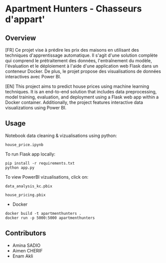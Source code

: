 
# Apartment Hunters - Chasseurs d'appart'

## Overview
[FR]
Ce projet vise à prédire les prix des maisons en utilisant des techniques d'apprentissage automatique. Il s'agit d'une solution complète qui comprend le prétraitement des données, l'entraînement du modèle, l'évaluation et le déploiement à l'aide d'une application web Flask dans un conteneur Docker. De plus, le projet propose des visualisations de données interactives avec Power BI.

[EN]
This project aims to predict house prices using machine learning techniques. It is an end-to-end solution that includes data preprocessing, model training, evaluation, and deployment using a Flask web app within a Docker container. Additionally, the project features interactive data visualizations using Power BI.

## Usage

Notebook data cleaning & vizualisations using python:
```
house_price.ipynb
```

To run Flask app locally:

```
pip install -r requirements.txt
python app.py
```
To view PowerBI vizualisations, click on:

```
data_analysis_kc.pbix
```

```
house_pricing.pbix
```

- Docker
```
docker build -t apartmenthunters .
docker run -p 5000:5000 apartmenthunters
```

## Contributors

- Amina SADIO
- Aimen CHERIF
- Enam Akli
